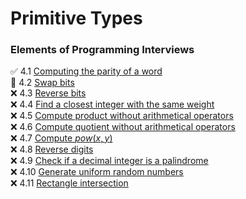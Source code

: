 # Primitive Types
### Elements of Programming Interviews
:white_check_mark:      4.1  [Computing the parity of a word](4_1_Parity.ipynb) \
:construction:          4.2  [Swap bits](README.md) \
:x:                     4.3  [Reverse bits](README.md) \
:x:                     4.4  [Find a closest integer with the same weight](README.md) \
:x:                     4.5  [Compute product without arithmetical operators](README.md) \
:x:                     4.6  [Compute quotient without arithmetical operators](README.md) \
:x:                     4.7  [Compute $pow(x, y)$](README.md) \
:x:                     4.8  [Reverse digits](README.md) \
:x:                     4.9  [Check if a decimal integer is a palindrome](README.md) \
:x:                     4.10  [Generate uniform random numbers](README.md) \
:x:                     4.11  [Rectangle intersection](README.md) 